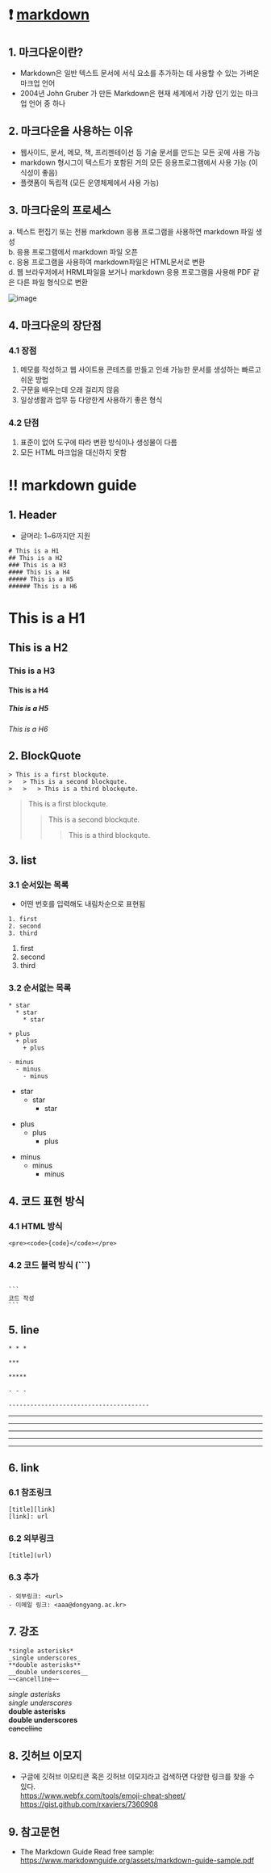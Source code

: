 # :heavy_exclamation_mark: [markdown](https://www.markdownguide.org/)
## 1. 마크다운이란?
- Markdown은 일반 텍스트 문서에 서식 요소를 추가하는 데 사용할 수 있는 가벼운 마크업 언어 <br>
- 2004년 John Gruber 가 만든 Markdown은 현재 세계에서 가장 인기 있는 마크업 언어 중 하나

## 2. 마크다운을 사용하는 이유
- 웹사이드, 문서, 메모, 책, 프리젠테이선 등 기술 문서를 만드는 모든 곳에 사용 가능
- markdown 형시그이 텍스트가 포함된 거의 모든 응용프로그램에서 사용 가능 (이식성이 좋음)
- 플랫폼이 독립적 (모든 운영체제에서 사용 가능)

## 3. 마크다운의 프로세스
 a. 텍스트 편집기 또는 전용 markdown 응용 프로그램을 사용하연 markdown 파일 생성<br>
 b. 응용 프로그램에서 markdown 파일 오픈<br>
 c. 응용 프로그램을 사용하여 markdown파일은 HTML문서로 변환<br>
 d. 웹 브라우저에서 HRML파일을 보거나 markdown 응용 프로그램을 사용해 PDF 같은 다른 파일 형식으로 변환<br>

![image](https://user-images.githubusercontent.com/106071623/196365550-1a21bc96-d9b7-4806-9a7b-c22b67ff7318.png)

## 4. 마크다운의 장단점
### 4.1 장점
1. 메모를 작성하고 웹 사이트용 콘테츠를 만들고 인쇄 가능한 문서를 생성하는 빠르고 쉬운 방법
2. 구문을 배우는데 오래 걸리지 않음
3. 일상생활과 업무 등 다양한게 사용하기 좋은 형식

### 4.2 단점
1. 표준이 없어 도구에 따라 변환 방식이나 생성물이 다름
2. 모든 HTML 마크업을 대신하지 못함

# :bangbang: markdown guide
## 1. Header
- 글머리: 1~6까지만 지원
```
# This is a H1
## This is a H2
### This is a H3
#### This is a H4
##### This is a H5
###### This is a H6
```
# This is a H1
## This is a H2
### This is a H3
#### This is a H4
##### This is a H5
###### This is a H6 
  
## 2. BlockQuote
```
> This is a first blockqute.
>	> This is a second blockqute.
>	>	> This is a third blockqute.
```
> This is a first blockqute.
>	> This is a second blockqute.
>	>	> This is a third blockqute.

## 3. list
### 3.1 순서있는 목록
- 어떤 번호를 입력해도 내림차순으로 표현됨
```
1. first
2. second
3. third
```
1. first
2. second
3. third
### 3.2 순서없는 목록
```
* star
  * star
    * star

+ plus
  + plus
    + plus

- minus
  - minus
    - minus
```
* star
  * star
    * star

+ plus
  + plus
    + plus

- minus
  - minus
    - minus

## 4. 코드 표현 방식
### 4.1 HTML 방식
```<pre><code>{code}</code></pre>```
### 4.2 코드 블럭 방식 (```)
<code>
```
코드 작성
```
</code>

## 5. line
```
* * *

***

*****

- - -

---------------------------------------
```
* * *

***

*****

- - -

---------------------------------------

## 6. link
### 6.1 참조링크
```
[title][link]
[link]: url
```
### 6.2 외부링크
```
[title](url)
```
### 6.3 추가
```
- 외부링크: <url>
- 이메일 링크: <aaa@dongyang.ac.kr>
```

## 7. 강조
```
*single asterisks*
_single underscores_
**double asterisks**
__double underscores__
~~cancelline~~
```
*single asterisks* <br>
_single underscores_ <br>
**double asterisks** <br>
__double underscores__ <br>
~~cancelline~~ <br>

## 8. 깃허브 이모지
- 구글에 깃허브 이모티콘 혹은 깃허브 이모지라고 검색하면 다양한 링크를 찾을 수 있다.   
<https://www.webfx.com/tools/emoji-cheat-sheet/>
<https://gist.github.com/rxaviers/7360908>

## 9. 참고문헌
- The Markdown Guide Read free sample: <https://www.markdownguide.org/assets/markdown-guide-sample.pdf>

